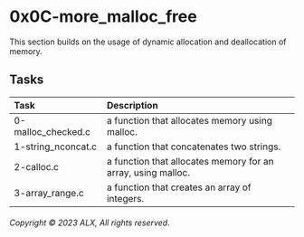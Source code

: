 # 0x0C-more_malloc_free

This section builds on the usage of dynamic allocation and deallocation of memory.

## Tasks
| Task | Description |
|:--|:--|
| 0-malloc_checked.c | a function that allocates memory using malloc. |
| 1-string_nconcat.c | a function that concatenates two strings. |
| 2-calloc.c | a function that allocates memory for an array, using malloc. |
| 3-array_range.c |  a function that creates an array of integers. |
###### Copyright © 2023 ALX, All rights reserved.
